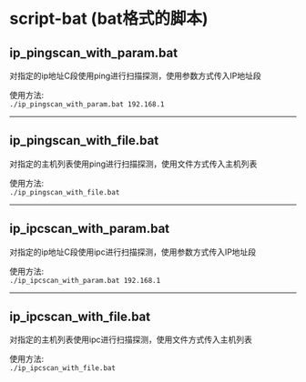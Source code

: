 # script-bat (bat格式的脚本)


## ip_pingscan_with_param.bat
对指定的ip地址C段使用ping进行扫描探测，使用参数方式传入IP地址段  

使用方法:  
`./ip_pingscan_with_param.bat 192.168.1`

---  
## ip_pingscan_with_file.bat
对指定的主机列表使用ping进行扫描探测，使用文件方式传入主机列表  

使用方法:  
`./ip_pingscan_with_file.bat`  

---  
## ip_ipcscan_with_param.bat
对指定的ip地址C段使用ipc进行扫描探测，使用参数方式传入IP地址段  

使用方法:  
`./ip_ipcscan_with_param.bat 192.168.1`

---  
## ip_ipcscan_with_file.bat
对指定的主机列表使用ipc进行扫描探测，使用文件方式传入主机列表  

使用方法:  
`./ip_ipcscan_with_file.bat`  


